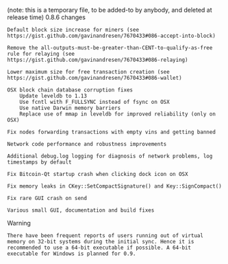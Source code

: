 (note: this is a temporary file, to be added-to by anybody, and deleted at release time)
0.8.6 changes

    Default block size increase for miners (see https://gist.github.com/gavinandresen/7670433#086-accept-into-block)

    Remove the all-outputs-must-be-greater-than-CENT-to-qualify-as-free rule for relaying (see https://gist.github.com/gavinandresen/7670433#086-relaying)

    Lower maximum size for free transaction creation (see https://gist.github.com/gavinandresen/7670433#086-wallet)

    OSX block chain database corruption fixes
        Update leveldb to 1.13
        Use fcntl with F_FULLSYNC instead of fsync on OSX
        Use native Darwin memory barriers
        Replace use of mmap in leveldb for improved reliability (only on OSX)

    Fix nodes forwarding transactions with empty vins and getting banned

    Network code performance and robustness improvements

    Additional debug.log logging for diagnosis of network problems, log timestamps by default

    Fix Bitcoin-Qt startup crash when clicking dock icon on OSX

    Fix memory leaks in CKey::SetCompactSignature() and Key::SignCompact()

    Fix rare GUI crash on send

    Various small GUI, documentation and build fixes

Warning

    There have been frequent reports of users running out of virtual memory on 32-bit systems during the initial sync. Hence it is recommended to use a 64-bit executable if possible. A 64-bit executable for Windows is planned for 0.9.
